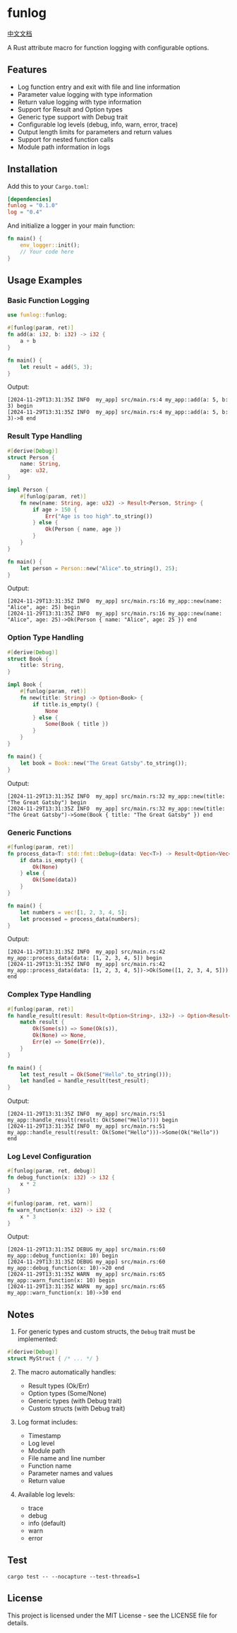 # funlog

[中文文档](README.zh-CN.md)

A Rust attribute macro for function logging with configurable options.

## Features

- Log function entry and exit with file and line information
- Parameter value logging with type information
- Return value logging with type information
- Support for Result and Option types
- Generic type support with Debug trait
- Configurable log levels (debug, info, warn, error, trace)
- Output length limits for parameters and return values
- Support for nested function calls
- Module path information in logs

## Installation

Add this to your `Cargo.toml`:

```toml
[dependencies]
funlog = "0.1.0"
log = "0.4"
```

And initialize a logger in your main function:

```rust
fn main() {
    env_logger::init();
    // Your code here
}
```

## Usage Examples

### Basic Function Logging

```rust
use funlog::funlog;

#[funlog(param, ret)]
fn add(a: i32, b: i32) -> i32 {
    a + b
}

fn main() {
    let result = add(5, 3);
}
```

Output:
```
[2024-11-29T13:31:35Z INFO  my_app] src/main.rs:4 my_app::add(a: 5, b: 3) begin
[2024-11-29T13:31:35Z INFO  my_app] src/main.rs:4 my_app::add(a: 5, b: 3)->8 end
```

### Result Type Handling

```rust
#[derive(Debug)]
struct Person {
    name: String,
    age: u32,
}

impl Person {
    #[funlog(param, ret)]
    fn new(name: String, age: u32) -> Result<Person, String> {
        if age > 150 {
            Err("Age is too high".to_string())
        } else {
            Ok(Person { name, age })
        }
    }
}

fn main() {
    let person = Person::new("Alice".to_string(), 25);
}
```

Output:
```
[2024-11-29T13:31:35Z INFO  my_app] src/main.rs:16 my_app::new(name: "Alice", age: 25) begin
[2024-11-29T13:31:35Z INFO  my_app] src/main.rs:16 my_app::new(name: "Alice", age: 25)->Ok(Person { name: "Alice", age: 25 }) end
```

### Option Type Handling

```rust
#[derive(Debug)]
struct Book {
    title: String,
}

impl Book {
    #[funlog(param, ret)]
    fn new(title: String) -> Option<Book> {
        if title.is_empty() {
            None
        } else {
            Some(Book { title })
        }
    }
}

fn main() {
    let book = Book::new("The Great Gatsby".to_string());
}
```

Output:
```
[2024-11-29T13:31:35Z INFO  my_app] src/main.rs:32 my_app::new(title: "The Great Gatsby") begin
[2024-11-29T13:31:35Z INFO  my_app] src/main.rs:32 my_app::new(title: "The Great Gatsby")->Some(Book { title: "The Great Gatsby" }) end
```

### Generic Functions

```rust
#[funlog(param, ret)]
fn process_data<T: std::fmt::Debug>(data: Vec<T>) -> Result<Option<Vec<T>>, String> {
    if data.is_empty() {
        Ok(None)
    } else {
        Ok(Some(data))
    }
}

fn main() {
    let numbers = vec![1, 2, 3, 4, 5];
    let processed = process_data(numbers);
}
```

Output:
```
[2024-11-29T13:31:35Z INFO  my_app] src/main.rs:42 my_app::process_data(data: [1, 2, 3, 4, 5]) begin
[2024-11-29T13:31:35Z INFO  my_app] src/main.rs:42 my_app::process_data(data: [1, 2, 3, 4, 5])->Ok(Some([1, 2, 3, 4, 5])) end
```

### Complex Type Handling

```rust
#[funlog(param, ret)]
fn handle_result(result: Result<Option<String>, i32>) -> Option<Result<String, i32>> {
    match result {
        Ok(Some(s)) => Some(Ok(s)),
        Ok(None) => None,
        Err(e) => Some(Err(e)),
    }
}

fn main() {
    let test_result = Ok(Some("Hello".to_string()));
    let handled = handle_result(test_result);
}
```

Output:
```
[2024-11-29T13:31:35Z INFO  my_app] src/main.rs:51 my_app::handle_result(result: Ok(Some("Hello"))) begin
[2024-11-29T13:31:35Z INFO  my_app] src/main.rs:51 my_app::handle_result(result: Ok(Some("Hello")))->Some(Ok("Hello")) end
```

### Log Level Configuration

```rust
#[funlog(param, ret, debug)]
fn debug_function(x: i32) -> i32 {
    x * 2
}

#[funlog(param, ret, warn)]
fn warn_function(x: i32) -> i32 {
    x * 3
}
```

Output:
```
[2024-11-29T13:31:35Z DEBUG my_app] src/main.rs:60 my_app::debug_function(x: 10) begin
[2024-11-29T13:31:35Z DEBUG my_app] src/main.rs:60 my_app::debug_function(x: 10)->20 end
[2024-11-29T13:31:35Z WARN  my_app] src/main.rs:65 my_app::warn_function(x: 10) begin
[2024-11-29T13:31:35Z WARN  my_app] src/main.rs:65 my_app::warn_function(x: 10)->30 end
```

## Notes

1. For generic types and custom structs, the `Debug` trait must be implemented:
```rust
#[derive(Debug)]
struct MyStruct { /* ... */ }
```

2. The macro automatically handles:
   - Result types (Ok/Err)
   - Option types (Some/None)
   - Generic types (with Debug trait)
   - Custom structs (with Debug trait)

3. Log format includes:
   - Timestamp
   - Log level
   - Module path
   - File name and line number
   - Function name
   - Parameter names and values
   - Return value

4. Available log levels:
   - trace
   - debug
   - info (default)
   - warn
   - error

## Test
```
cargo test -- --nocapture --test-threads=1
```

## License

This project is licensed under the MIT License - see the LICENSE file for details.
